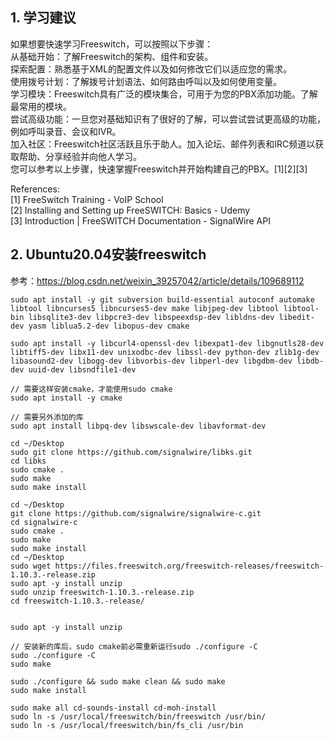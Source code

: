 ## 1. 学习建议
如果想要快速学习Freeswitch，可以按照以下步骤：  
从基础开始：了解Freeswitch的架构、组件和安装。  
探索配置：熟悉基于XML的配置文件以及如何修改它们以适应您的需求。  
使用拨号计划：了解拨号计划语法、如何路由呼叫以及如何使用变量。  
学习模块：Freeswitch具有广泛的模块集合，可用于为您的PBX添加功能。了解最常用的模块。  
尝试高级功能：一旦您对基础知识有了很好的了解，可以尝试尝试更高级的功能，例如呼叫录音、会议和IVR。  
加入社区：Freeswitch社区活跃且乐于助人。加入论坛、邮件列表和IRC频道以获取帮助、分享经验并向他人学习。  
您可以参考以上步骤，快速掌握Freeswitch并开始构建自己的PBX。[1][2][3]  

References:  
[1] FreeSwitch Training - VoIP School  
[2] Installing and Setting up FreeSWITCH: Basics - Udemy  
[3] Introduction | FreeSWITCH Documentation - SignalWire API   

## 2. Ubuntu20.04安装freeswitch
参考：https://blog.csdn.net/weixin_39257042/article/details/109689112

    sudo apt install -y git subversion build-essential autoconf automake libtool libncurses5 libncurses5-dev make libjpeg-dev libtool libtool-bin libsqlite3-dev libpcre3-dev libspeexdsp-dev libldns-dev libedit-dev yasm liblua5.2-dev libopus-dev cmake

    sudo apt install -y libcurl4-openssl-dev libexpat1-dev libgnutls28-dev libtiff5-dev libx11-dev unixodbc-dev libssl-dev python-dev zlib1g-dev libasound2-dev libogg-dev libvorbis-dev libperl-dev libgdbm-dev libdb-dev uuid-dev libsndfile1-dev

    // 需要这样安装cmake，才能使用sudo cmake
    sudo apt install -y cmake

    // 需要另外添加的库
    sudo apt install libpq-dev libswscale-dev libavformat-dev

    cd ~/Desktop
    sudo git clone https://github.com/signalwire/libks.git
    cd libks
    sudo cmake .
    sudo make
    sudo make install
    ​
    cd ~/Desktop
    git clone https://github.com/signalwire/signalwire-c.git
    cd signalwire-c
    sudo cmake .
    sudo make
    sudo make install
    cd ~/Desktop
    sudo wget https://files.freeswitch.org/freeswitch-releases/freeswitch-1.10.3.-release.zip
    sudo apt -y install unzip
    sudo unzip freeswitch-1.10.3.-release.zip
    cd freeswitch-1.10.3.-release/
    ​
    ​
    sudo apt -y install unzip
    ​
    // 安装新的库后，sudo cmake前必需重新运行sudo ./configure -C
    sudo ./configure -C
    sudo make
    ​
    sudo ./configure && sudo make clean && sudo make
    sudo make install

    sudo make all cd-sounds-install cd-moh-install
    sudo ln -s /usr/local/freeswitch/bin/freeswitch /usr/bin/
    sudo ln -s /usr/local/freeswitch/bin/fs_cli /usr/bin
